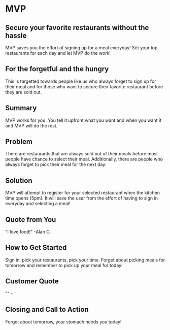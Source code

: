 # MVP #

<!-- 
> This material was originally posted [here](http://www.quora.com/What-is-Amazons-approach-to-product-development-and-product-management). It is reproduced here for posterities sake.

There is an approach called "working backwards" that is widely used at Amazon. They work backwards from the customer, rather than starting with an idea for a product and trying to bolt customers onto it. While working backwards can be applied to any specific product decision, using this approach is especially important when developing new products or features.

For new initiatives a product manager typically starts by writing an internal press release announcing the finished product. The target audience for the press release is the new/updated product's customers, which can be retail customers or internal users of a tool or technology. Internal press releases are centered around the customer problem, how current solutions (internal or external) fail, and how the new product will blow away existing solutions.

If the benefits listed don't sound very interesting or exciting to customers, then perhaps they're not (and shouldn't be built). Instead, the product manager should keep iterating on the press release until they've come up with benefits that actually sound like benefits. Iterating on a press release is a lot less expensive than iterating on the product itself (and quicker!).

If the press release is more than a page and a half, it is probably too long. Keep it simple. 3-4 sentences for most paragraphs. Cut out the fat. Don't make it into a spec. You can accompany the press release with a FAQ that answers all of the other business or execution questions so the press release can stay focused on what the customer gets. My rule of thumb is that if the press release is hard to write, then the product is probably going to suck. Keep working at it until the outline for each paragraph flows. 

Oh, and I also like to write press-releases in what I call "Oprah-speak" for mainstream consumer products. Imagine you're sitting on Oprah's couch and have just explained the product to her, and then you listen as she explains it to her audience. That's "Oprah-speak", not "Geek-speak".

Once the project moves into development, the press release can be used as a touchstone; a guiding light. The product team can ask themselves, "Are we building what is in the press release?" If they find they're spending time building things that aren't in the press release (overbuilding), they need to ask themselves why. This keeps product development focused on achieving the customer benefits and not building extraneous stuff that takes longer to build, takes resources to maintain, and doesn't provide real customer benefit (at least not enough to warrant inclusion in the press release).
 -->
 
## Secure your favorite restaurants without the hassle ##
MVP saves you the effort of signing up for a meal everyday! Set your top restaurants for each day and let MVP do the work!

## For the forgetful and the hungry ##
This is targetted towards people like us who always forget to sign up for their meal and for those who want to secure their favorite restaurant before they are sold out.

## Summary ##
MVP works for you. You tell it upfront what you want and when you want it and MVP will do the rest.

## Problem ##
There are restaurants that are always sold out of their meals before most people have chance to select their meal. Additionally, there are people who always forget to pick their meal for the next day.

## Solution ##
MVP will attempt to register for your selected restaurant when the kitchen time opens (5pm). It will save the user from the effort of having to sign in everyday and selecting a meal!

## Quote from You ##
"I love food!" -Alan C.

## How to Get Started ##
Sign in, pick your restaurants, pick your time. Forget about picking meals for tomorrow and remember to pick up your meal for today!

## Customer Quote ##
"" -

## Closing and Call to Action ##
Forget about tomorrow, your stomach needs you today!
